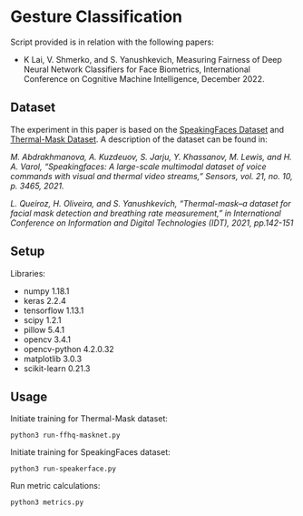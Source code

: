 # Gesture Classification

Script provided is in relation with the following papers:

- K Lai, V. Shmerko, and S. Yanushkevich, Measuring Fairness of Deep Neural Network Classifiers for Face Biometrics, International Conference on Cognitive Machine Intelligence, December 2022.
 
## Dataset
The experiment in this paper is based on the [SpeakingFaces Dataset](https://github.com/IS2AI/SpeakingFaces) and [Thermal-Mask Dataset](https://ieeexplore.ieee.org/document/9497521). A description of the dataset can be found in:

*M. Abdrakhmanova, A. Kuzdeuov, S. Jarju, Y. Khassanov, M. Lewis, and H. A. Varol, “Speakingfaces: A large-scale multimodal dataset of voice commands with visual and thermal video streams,” Sensors, vol. 21, no. 10, p. 3465, 2021.*

*L. Queiroz, H. Oliveira, and S. Yanushkevich, “Thermal-mask–a dataset for facial mask detection and breathing rate measurement,” in International Conference on Information and Digital Technologies (IDT),
2021, pp.142-151*

## Setup
Libraries:
- numpy 1.18.1
- keras 2.2.4
- tensorflow 1.13.1
- scipy 1.2.1
- pillow 5.4.1
- opencv 3.4.1
- opencv-python 4.2.0.32
- matplotlib 3.0.3
- scikit-learn 0.21.3

## Usage
Initiate training for Thermal-Mask dataset:
```
python3 run-ffhq-masknet.py
```

Initiate training for SpeakingFaces dataset:
```
python3 run-speakerface.py
```

Run metric calculations:
```
python3 metrics.py
```